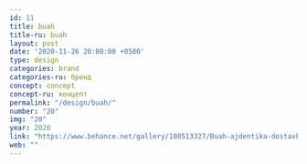 ```yaml
---
id: 11
title: buah
title-ru: buah
layout: post
date: '2020-11-26 20:00:00 +0500'
type: design
categories: brand
categories-ru: бренд
concept: concept
concept-ru: концепт
permalink: "/design/buah/"
number: "20"
img: "20"
year: 2020
link: "https://www.behance.net/gallery/108513327/Buah-ajdentika-dostavki-svezhih-fruktov"
web: ""
---
```

